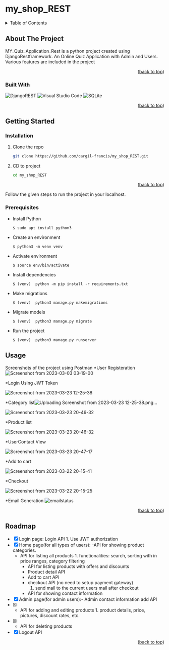 # my_shop_REST


<!-- TABLE OF CONTENTS -->
<details>
  <summary>Table of Contents</summary>
  <ol>
    <li>
      <a href="#about-the-project">About The Project</a>
      </li>
	      <ul>
		       <li><a href="#built-with">Built With</a></li>
	     </ul>
	    <li>
	      <a href="#getting-started">Getting Started</a></li>
	      <ul>
	        <li><a href="#installation">Installation</a></li>
	        <li><a href="#prerequisites">Prerequisites</a></li>
</ul>
<li><a href="#usage">Usage</a></li>
    <li><a href="#roadmap">Roadmap</a></li>
 
    
  </ol>
</details>

<!-- ABOUT THE PROJECT -->
## About The Project

MY_Quiz_Application_Rest is a python project created using DjangoRestframework.
An Online Quiz Application with  Admin and Users. Various features are included in the project

<p align="right">(<a href="#readme-top">back to top</a>)</p>


### Built With

[Django]: https://docs.djangoproject.com/en/4.1/
[Django Restframework]: https://www.django-rest-framework.org/
![DjangoREST](https://img.shields.io/badge/DJANGO-REST-ff1709?style=for-the-badge&logo=django&logoColor=white&color=ff1709&labelColor=gray)
![Visual Studio Code](https://img.shields.io/badge/Visual%20Studio%20Code-0078d7.svg?style=for-the-badge&logo=visual-studio-code&logoColor=white)
![SQLite](https://img.shields.io/badge/sqlite-%2307405e.svg?style=for-the-badge&logo=sqlite&logoColor=white)

<p align="right">(<a href="#readme-top">back to top</a>)</p>

<!-- GETTING STARTED -->
## Getting Started
### Installation


1. Clone the repo
   ```sh
   git clone https://github.com/cargil-francis/my_shop_REST.git
   ```
2. CD to project
   ```sh
   cd my_shop_REST
   ```


<p align="right">(<a href="#readme-top">back to top</a>)</p>



Follow the given steps to run the project in your localhost. 

### Prerequisites
* Install Python
  ```
  $ sudo apt install python3
  ```
* Create an environment
  ```
  $ python3 -m venv venv
  ```
  
* Activate environment
  ```
  $ source env/bin/activate
  ```

* Install dependencies
  ```
  $ (venv)  python -m pip install -r requirements.txt
  ```

* Make migrations
  ```
  $ (venv)  python3 manage.py makemigrations
  ```

* Migrate models
  ```
  $ (venv)  python3 manage.py migrate
  ```

* Run the project
  ```
  $ (venv)  python3 manage.py runserver
  ```




<!-- USAGE EXAMPLES -->
## Usage

Screenshots of the project using Postman
*User Registeration
![Screenshot from 2023-03-03 03-19-00](https://user-images.githubusercontent.com/96044398/222565868-763c8400-bc26-4942-bc30-77066fdf11fd.png)

*Login Using JWT Token

 ![Screenshot from 2023-03-23 12-25-38](https://user-images.githubusercontent.com/96044398/227267890-3da7c5b1-c749-40ac-9af6-559e37b8ce8b.png)

*Category list![Uploading Screenshot from 2023-03-23 12-25-38.png…]()

![Screenshot from 2023-03-23 20-46-32](https://user-images.githubusercontent.com/96044398/227259952-829166b5-1aeb-40e0-a3a9-1ec6d1c29415.png)

*Product list

![Screenshot from 2023-03-23 20-46-32](https://user-images.githubusercontent.com/96044398/227260592-9d20e4e3-4895-4e6d-ba63-2081ba69bb0c.png)

*UserContact View

![Screenshot from 2023-03-23 20-47-17](https://user-images.githubusercontent.com/96044398/227260311-22aa2e92-145c-4c50-afcc-edd14fecb877.png)


*Add to cart

![Screenshot from 2023-03-22 20-15-41](https://user-images.githubusercontent.com/96044398/227260954-edf54681-7113-44db-bbb0-97867e0d6662.png)

*Checkout

![Screenshot from 2023-03-22 20-15-25](https://user-images.githubusercontent.com/96044398/227261010-6b221623-b39c-4391-9380-34bdd50c01cb.png)

*Email Generation
![emailstatus](https://user-images.githubusercontent.com/96044398/227259734-1c40617d-0d52-4925-9b0f-8e0194f2e715.jpeg)


<p align="right">(<a href="#readme-top">back to top</a>)</p>


<!-- ROADMAP -->
## Roadmap
- [x] Login page: Login API 1. Use JWT authorization
- [x] Home page(for all types of users): -API for showing product categories.
  - API for listing all products 1. functionalities: search, sorting with in price ranges, category filtering
	- API for listing products with offers and discounts
	- Product detail API
	- Add to cart API
	- checkout API (no need to setup payment gateway) 
		1. send mail to the current users mail after checkout
	- API for showing contact information
- [x] Admin page(for admin users):- Admin contact information add API
- [x] - API for adding and editing products 1. product details, price, pictures, discount rates,  etc.
- [x] - API for deleting products
- [x] Logout API

<p align="right">(<a href="#readme-top">back to top</a>)</p>
